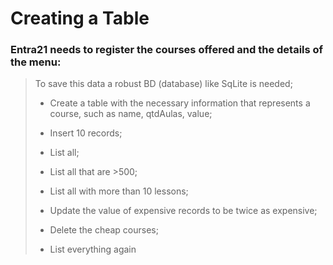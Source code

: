 # Creating a Table

### Entra21 needs to register the courses offered and the details of the menu:

> To save this data a robust BD (database) like SqLite is needed;
>
> - Create a table with the necessary information that represents a course, such as name, qtdAulas, value;
>
> - Insert 10 records;
> - List all;
> - List all that are >500;
> - List all with more than 10 lessons;
> - Update the value of expensive records to be twice as expensive;
> - Delete the cheap courses;
> - List everything again
